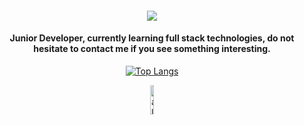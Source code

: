 <div align="center">
    
<h4>
<img src="https://readme-typing-svg.demolab.com/?lines=Hi+👋+I'm+Alejandro!;Welcome+to+my+Github!&font=Fira%20Code&center=true&width=300&height=33&duration=3000&pause=1000">
</h4>

<h4>
Junior Developer, currently learning full stack technologies, do not hesitate to contact me if you see something interesting.
</h4>

[![Top Langs](https://github-readme-stats.vercel.app/api/top-langs/?username=alherdom&theme=transparent&layout=compact)](https://github.com/anuraghazra/github-readme-stats)
</div>

<div align="center">
<img width="11%" src="https://komarev.com/ghpvc/?username=alherdom&label=Profile%20views&color=0e75b6&style=for-the-badge" alt="alherdom"/>
</div>
